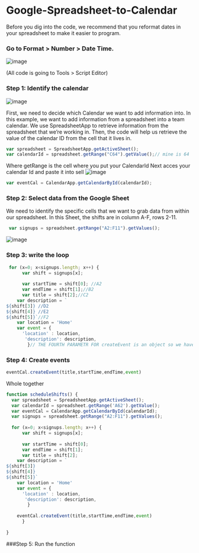 # Google-Spreadsheet-to-Calendar

Before you dig into the code, we recommend that you reformat dates in your spreadsheet  to make it easier to program. 
### Go to Format > Number > Date Time.
![image](https://user-images.githubusercontent.com/31392756/76848179-857ed200-6843-11ea-9a46-50cd1fa809c2.png)



(All code is going to Tools > Script Editor)

### Step 1: Identify the calendar
![image](https://user-images.githubusercontent.com/31392756/76848679-67fe3800-6844-11ea-9a93-7a62f091bacd.png)


First, we need to decide which Calendar we want to add information into. In this example, we want to add information from a spreadsheet into a team calendar. We use SpreadsheetApp to retrieve information from the spreadsheet that we’re working in. Then, the code will help us retrieve the value of the calendar ID from the cell that it lives in.

```javascript
var spreadsheet = SpreadsheetApp.getActiveSheet();
var calendarId = spreadsheet.getRange("C64").getValue();// mine is 64
```

Where getRange is the cell where you put your CalendarId
Next acces your calendar Id and paste it into sell
![image](https://user-images.githubusercontent.com/31392756/76848425-f0c8a400-6843-11ea-84b2-c6de1c96fe54.png)


```javascript 
var eventCal = CalendarApp.getCalendarById(calendarId);
```

### Step 2: Select data from the Google Sheet

We need to identify the specific cells that we want to grab data from within our spreadsheet.
In this Sheet, the shifts are in column A-F, rows 2-11.

```javascript
 var signups = spreadsheet.getRange("A2:F11").getValues();
```
![image](https://user-images.githubusercontent.com/31392756/76848499-1c4b8e80-6844-11ea-9f09-fe1123ed304e.png)


### Step 3: write the loop

```javascript
 for (x=0; x<signups.length; x++) {
      var shift = signups[x];
      
      var startTime = shift[0]; //A2
      var endTime = shift[1];//B2
      var title = shift[2];//C2
    var description = `
${shift[3]} //D2
${shift[4]} //E2
${shift[5]}`//F2
    var location = 'Home'
    var event = {
      'location' : location,
       'description': description,
        }// THE FOURTH PARAMETR FOR createEvent is an object so we have to put everething in object to show the description
```

### Step 4: Create events


```javascript
eventCal.createEvent(title,startTime,endTime,event)
```



Whole together
```javascript
function scheduleShifts() {
  var spreadsheet = SpreadsheetApp.getActiveSheet();
  var calendarId = spreadsheet.getRange('A62').getValue();
  var eventCal = CalendarApp.getCalendarById(calendarId);
  var signups = spreadsheet.getRange("A2:F11").getValues();
 
  for (x=0; x<signups.length; x++) {
      var shift = signups[x];
      
      var startTime = shift[0];
      var endTime = shift[1];
      var title = shift[2];
    var description = `
${shift[3]} 
${shift[4]} 
${shift[5]}`
    var location = 'Home'
    var event = {
      'location' : location,
       'description': description,
        }
 
    eventCal.createEvent(title,startTime,endTime,event)
      }
   
}

```

###Step 5: Run the function
